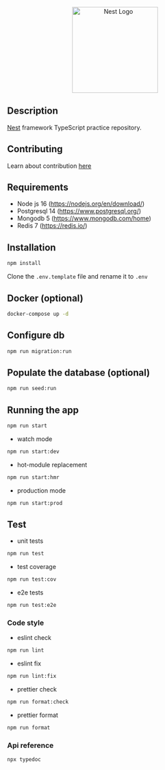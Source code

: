 <p align="center">
  <a href="http://nestjs.com/" target="blank"><img src="https://nestjs.com/img/logo-small.svg" width="200" alt="Nest Logo" /></a>
</p>

## Description

[Nest](https://github.com/nestjs/nest) framework TypeScript practice repository.

## Contributing

Learn about contribution [here](https://github.com/magocod/nest_base/blob/main/CONTRIBUTING.md)

## Requirements

- Node js 16 (https://nodejs.org/en/download/)
- Postgresql 14 (https://www.postgresql.org/)
- Mongodb 5 (https://www.mongodb.com/home)
- Redis 7 (https://redis.io/)

## Installation

```bash
npm install
```

Clone the ```.env.template``` file and rename it to ```.env```

## Docker (optional)

```bash
docker-compose up -d
```

## Configure db

```bash
npm run migration:run
```

## Populate the database (optional)

```bash
npm run seed:run
```

## Running the app

```bash
npm run start
```

- watch mode

```bash
npm run start:dev
```

- hot-module replacement
```bash
npm run start:hmr
```

- production mode

```bash
npm run start:prod
```

## Test

- unit tests

```bash
npm run test
```

- test coverage

```bash
npm run test:cov
```

- e2e tests

```bash
npm run test:e2e
```

### Code style

- eslint check
```bash
npm run lint
```

- eslint fix
```bash
npm run lint:fix
```

- prettier check
```bash
npm run format:check
```

- prettier format
```bash
npm run format
```

### Api reference
```bash
npx typedoc
```
